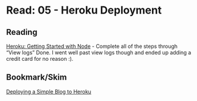 # Read: 05 - Heroku Deployment

## Reading
[Heroku: Getting Started with Node](https://devcenter.heroku.com/articles/getting-started-with-nodejs) - Complete all of the steps through “View logs”
Done. I went well past view logs though and ended up adding a credit card for no reason :).

## Bookmark/Skim
[Deploying a Simple Blog to Heroku](https://howtonode.org/deploy-blog-to-heroku)